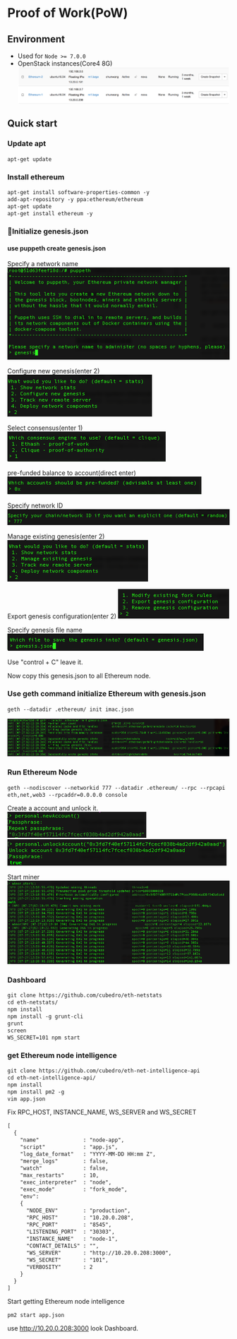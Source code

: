 # Proof of Work(PoW)

## Environment
* Used for `Node >= 7.0.0`
* OpenStack instances(Core4 8G)
![](./images/openstack.png)
## Quick start

### Update apt
```
apt-get update
```
### Install ethereum
```
apt-get install software-properties-common -y
add-apt-repository -y ppa:ethereum/ethereum
apt-get update
apt-get install ethereum -y
```
### Initialize genesis.json

#### use puppeth create genesis.json

Specify a network name
![](./images/PoW/networkname.png)

Configure new genesis(enter 2)
![](./images/PoW/configure.png)

Select consensus(enter 1)
![](./images/PoW/consensus.png)

pre-funded balance to account(direct enter)
![](./images/PoW/prefunded.png)

Specify network ID
![](./images/PoW/networkID.png)

Manage existing genesis(enter 2)
![](./images/PoW/manager.png)

Export genesis configuration(enter 2)
![](./images/PoW/export.png)

Specify genesis file name
![](./images/PoW/filename.png)

Use "control + C" leave it.

Now copy this genesis.json to all Ethereum node.

### Use geth command initialize Ethereum with genesis.json
```
geth --datadir .ethereum/ init imac.json 
```
![](./images/PoW/initEthereum.png)

### Run Ethereum Node
```
geth --nodiscover --networkid 777 --datadir .ethereum/ --rpc --rpcapi eth,net,web3 --rpcaddr=0.0.0.0 console
```
Create a account and unlock it.
![](./images/PoW/newAccount.png)
![](./images/PoW/unlockAccount.png)

Start miner
![](./images/PoW/startminer.png)

### Dashboard
```
git clone https://github.com/cubedro/eth-netstats
cd eth-netstats/
npm install 
npm install -g grunt-cli
grunt
screen
WS_SECRET=101 npm start
```

### get Ethereum node intelligence
```
git clone https://github.com/cubedro/eth-net-intelligence-api
cd eth-net-intelligence-api/
npm install
npm install pm2 -g
vim app.json
```
Fix RPC_HOST, INSTANCE_NAME, WS_SERVER and WS_SECRET
```
[
  {
    "name"              : "node-app",
    "script"            : "app.js",
    "log_date_format"   : "YYYY-MM-DD HH:mm Z",
    "merge_logs"        : false,
    "watch"             : false,
    "max_restarts"      : 10,
    "exec_interpreter"  : "node",
    "exec_mode"         : "fork_mode",
    "env":
    {
      "NODE_ENV"        : "production",
      "RPC_HOST"        : "10.20.0.208",
      "RPC_PORT"        : "8545",
      "LISTENING_PORT"  : "30303",
      "INSTANCE_NAME"   : "node-1",
      "CONTACT_DETAILS" : "",
      "WS_SERVER"       : "http://10.20.0.208:3000",
      "WS_SECRET"       : "101",
      "VERBOSITY"       : 2
    }
  }
]
```
Start getting Ethereum node intelligence 
```
pm2 start app.json
```

use http://10.20.0.208:3000 look Dashboard.